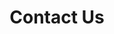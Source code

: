---
title: "Contact Us"
description: "this is meta description"
draft: false

banner:
  title: Contact **Us**,
  description: Lorem ipsum dolor sit amet, consetetur sadipscing elitr, sed diam nonumy eirmod tempor invidunt ut labore et dolore magna aliquyam erat sed.

# Address
contact_info:
  enable: true
  title: "Our Contact Info"
  address_list:
    - "gothesaasgo@gmail.com"
    - "(207) 555-0119"
    - "3891 Ranchview Dr. Richardson Main Road Near Amazon, California 62639"

# Services
services:
  enable: true
  title: "With Gossas you can"
  service_list:
    - "Focus critical developer resources on your core business"
    - "Launch new products faster with less payments code"
    - "Improve conversion from international customers"
---